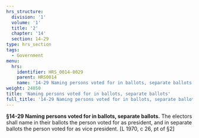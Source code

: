 ```yaml
---
hrs_structure:
  division: '1'
  volume: '1'
  title: '2'
  chapter: '14'
  section: 14-29
type: hrs_section
tags:
  - Government
menu:
  hrs:
    identifier: HRS_0014-0029
    parent: HRS0014
    name: '14-29 Naming persons voted for in ballots, separate ballots'
weight: 24050
title: 'Naming persons voted for in ballots, separate ballots'
full_title: '14-29 Naming persons voted for in ballots, separate ballots'
---
```

**§14-29 Naming persons voted for in ballots, separate ballots.** The electors shall name in their ballots the person voted for as president, and in separate ballots the person voted for as vice president. [L 1970, c 26, pt of §2]